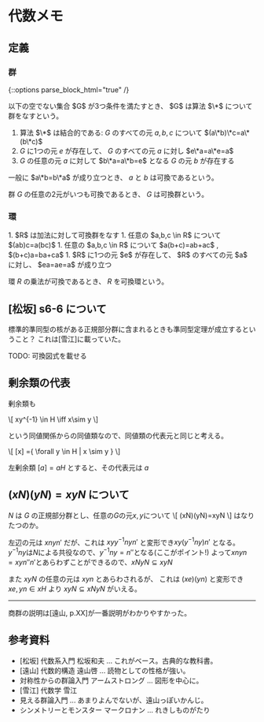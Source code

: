 # 代数メモ

## 定義

### 群

{::options parse_block_html="true" /}

<div class="def">
以下の空でない集合 $G$ が3つ条件を満たすとき、 $G$ は算法 $\*$ について群をなすという。

1. 算法 $\*$ は結合的である: $G$ のすべての元 $a, b, c$ について $(a\*b)\*c=a\*(b\*c)$
1. $G$ に1つの元 $e$ が存在して、 $G$ のすべての元 $a$ に対し $e\*a=a\*e=a$
1. $G$ の任意の元 $a$ に対して $b\*a=a\*b=e$ となる $G$ の元 $b$ が存在する
</div>

一般に $a\*b=b\*a$ が成り立つとき、 $a$ と $b$ は可換であるという。

群 $G$ の任意の2元がいつも可換であるとき、 $G$ は可換群という。

### 環

<div class="def">
1. $R$ は加法に対して可換群をなす
1. 任意の $a,b,c \in R$ について $(ab)c=a(bc)$
1. 任意の $a,b,c \in R$ について $a(b+c)=ab+ac$ , $(b+c)a=ba+ca$
1. $R$ に1つの元 $e$ が存在して、 $R$ のすべての元 $a$ に対し、 $ea=ae=a$ が成り立つ
</div>

環 $R$ の乗法が可換であるとき、 $R$ を可換環という。

## [松坂] s6-6 について

標準的準同型の核がある正規部分群に含まれるときも準同型定理が成立するということ？
これは[雪江]に載っていた。

TODO: 可換図式を載せる

## 剰余類の代表

剰余類も

\\[ xy^{-1} \in H \iff x\sim y \\]

という同値関係からの同値類なので、同値類の代表元と同じと考える。

\\[ [x] =\{ \forall y
\in H | x \sim y \} \\]

左剰余類 $[a] = aH$ とすると、その代表元は $a$

## $(xN)(yN)=xyN$ について

$N$ は $G$ の正規部分群とし、任意の$G$の元$x,y$について
\\[ (xN)(yN)=xyN \\]
はなりたつのか。

左辺の元は $xnyn'$ だが、これは $xyy^{-1}nyn'$ と変形でき$xy(y^{-1}ny)n'$ となる。
$y^{-1}ny$は$N$による共役なので、$y^{-1}ny=n''$となる(ここがポイント!)
よって$xnyn = xyn''n'$とあらわずことができるので、$xNyN \subseteq xyN$

また $xyN$ の任意の元は $xyn$ とあらわされるが、
これは $(xe)(yn)$ と変形でき $xe, yn \in xH$ より
$xyN \subseteq xNyN$ がいえる。

---

商群の説明は[遠山, p.XX]が一番説明がわかりやすかった。

## 参考資料

* [松坂] 代数系入門 松坂和夫 ... これがベース。古典的な教科書。
* [遠山] 代数的構造 遠山啓 ... 読物としての性格が強い。
* 対称性からの群論入門 アームストロング ... 図形を中心に。
* [雪江] 代数学 雪江
* 見える群論入門 ... あまりよんでないが、遠山っぽいかんじ。
* シンメトリーとモンスター マークロナン ... れきしものがたり
